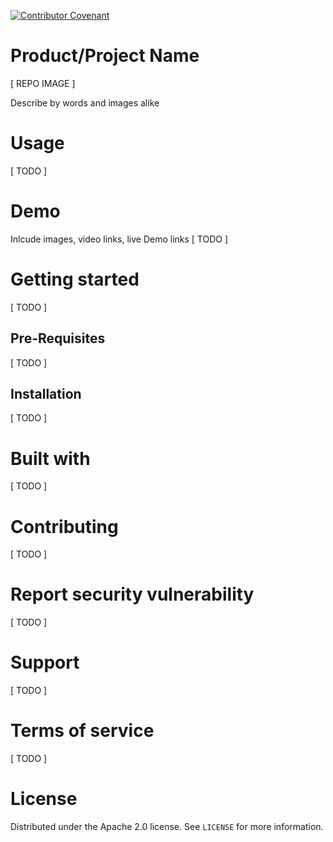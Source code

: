 [![Contributor Covenant](https://img.shields.io/badge/Contributor%20Covenant-2.0-4baaaa.svg)](code_of_conduct.md)

# Product/Project Name
[ REPO IMAGE ]

Describe by words and images alike

# Usage
[ TODO ] 

# Demo
Inlcude images, video links, live Demo links
[ TODO ] 

# Getting started
[ TODO ] 

## Pre-Requisites
[ TODO ] 

## Installation
[ TODO ] 

# Built with
[ TODO ] 

# Contributing
[ TODO ] 

# Report security vulnerability
[ TODO ] 

# Support
[ TODO ] 

# Terms of service
[ TODO ] 

# License
Distributed under the Apache 2.0 license. See `LICENSE` for more information.
